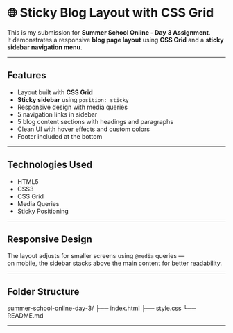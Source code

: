 # 🌐 Sticky Blog Layout with CSS Grid

This is my submission for **Summer School Online - Day 3 Assignment**.  
It demonstrates a responsive **blog page layout** using **CSS Grid** and a **sticky sidebar navigation menu**.

---

##  Features

-  Layout built with **CSS Grid**  
-  **Sticky sidebar** using `position: sticky`  
-  Responsive design with media queries  
-  5 navigation links in sidebar  
-  5 blog content sections with headings and paragraphs  
-  Clean UI with hover effects and custom colors  
-  Footer included at the bottom

---

##  Technologies Used

- HTML5  
- CSS3  
- CSS Grid  
- Media Queries  
- Sticky Positioning

---

##  Responsive Design

The layout adjusts for smaller screens using `@media` queries —  
on mobile, the sidebar stacks above the main content for better readability.

---

##  Folder Structure
summer-school-online-day-3/
├── index.html
├── style.css
└── README.md

---
